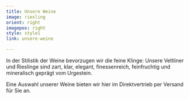 ```yaml
---
title: Unsere Weine
image: riesling
orient: right
imagepos: right
style: style1
link: unsere-weine

---
```

In der Stilistik der Weine bevorzugen wir die feine Klinge: Unsere Veltliner und Rieslinge sind zart, klar, elegant, finessenreich, feinfruchtig und mineralisch geprägt vom Urgestein.

Eine Auswahl unserer Weine bieten wir hier im Direktvertrieb per Versand für Sie an. 
